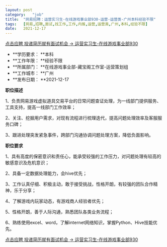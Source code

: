 ```yaml
---
layout:	post
category:	"job"
title:	"网易招聘：运营实习生-在线游戏事业部930-运营-运营类-广州本科经验不限"
tags:	[网易,招聘,面试,找工作,工作,内推,运营,运营类,广州,本科,经验不限]
date:	2021-12-17
---
```


[点击应聘 投递简历就有面试机会 ->  运营实习生-在线游戏事业部930](http://mobile.bole.netease.com/bole/boleDetail?id=34520&employeeId=346f03c3cda5f04c&key=all)



- **学历要求： **本科
- **工作年限： **经验不限
- **所属部门： **在线游戏事业部-藏宝阁工作室-运营策划组
- **工作城市： **广州
- **发布日期： **2021-12-17



**职位描述**

1、负责网易游戏虚拟道具交易平台的日常问题查证处理，为一线部门提供服务、工具支持，提高一线部门工作效率；

2、关注、挖掘用户需求，对现有流程进行梳理迭代，提高问题处理效率及客服服务口碑；

3、跟进处理突发紧急事件，跨部门沟通协调问题处理方案，降低负面影响。





**职位要求**

1、具有高度的保密意识和责任心，能承受较强的工作压力，对问题处理有较高的敏感意识及危机意识；

2、具备一定数据处理能力，会hive优先；

3、工作认真仔细、积极主动，敢于接受挑战，性格开朗，有较强的团队合作精神，乐于分享；

4、了解游戏内玩家动态，有游戏商人经验者优先；

5、性格开朗，善于人际沟通，熟悉团队各类业务流程；

6、熟练使用excel、word，了解internet网络知识，掌握Python、Hive技能优先。



[点击应聘 投递简历就有面试机会 ->  运营实习生-在线游戏事业部930](http://mobile.bole.netease.com/bole/boleDetail?id=34520&employeeId=346f03c3cda5f04c&key=all)